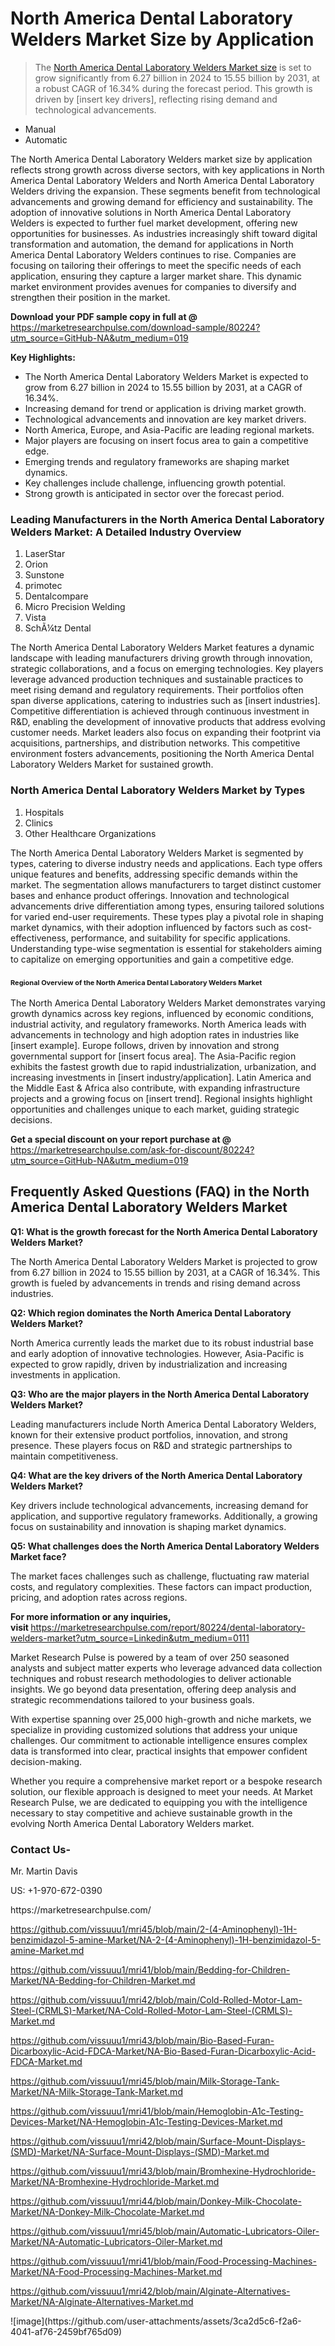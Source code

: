 <h1>North America Dental Laboratory Welders Market&nbsp;Size by Application</h1><blockquote><p>The <a href="https://marketresearchpulse.com/download-sample/80224?utm_source=GitHub-NA&amp;utm_medium=019">North America Dental Laboratory Welders Market size</a> is set to grow significantly from 6.27 billion in 2024 to 15.55 billion by 2031, at a robust CAGR of 16.34% during the forecast period. This growth is driven by [insert key drivers], reflecting rising demand and technological advancements.</p></blockquote><ul><li>Manual<li> Automatic</li></ul><p>The North America Dental Laboratory Welders market size by application reflects strong growth across diverse sectors, with key applications in North America Dental Laboratory Welders and North America Dental Laboratory Welders driving the expansion. These segments benefit from technological advancements and growing demand for efficiency and sustainability. The adoption of innovative solutions in North America Dental Laboratory Welders is expected to further fuel market development, offering new opportunities for businesses. As industries increasingly shift toward digital transformation and automation, the demand for applications in North America Dental Laboratory Welders continues to rise. Companies are focusing on tailoring their offerings to meet the specific needs of each application, ensuring they capture a larger market share. This dynamic market environment provides avenues for companies to diversify and strengthen their position in the market.</p><p><strong>Download your PDF sample copy in full at @ </strong><a href="https://marketresearchpulse.com/download-sample/80224?utm_source=GitHub-NA&amp;utm_medium=019">https://marketresearchpulse.com/download-sample/80224?utm_source=GitHub-NA&amp;utm_medium=019</a></p><p><strong>Key Highlights: </strong></p><ul><li>The North America Dental Laboratory Welders Market is expected to grow from 6.27 billion in 2024 to 15.55 billion by 2031, at a CAGR of 16.34%.</li><li>Increasing demand for trend or application is driving market growth.</li><li>Technological advancements and innovation are key market drivers.</li><li>North America, Europe, and Asia-Pacific are leading regional markets.</li><li>Major players are focusing on insert focus area to gain a competitive edge.</li><li>Emerging trends and regulatory frameworks are shaping market dynamics.</li><li>Key challenges include challenge, influencing growth potential.</li><li>Strong growth is anticipated in sector over the forecast period.</li></ul><h3>Leading Manufacturers in the North America Dental Laboratory Welders Market: A Detailed Industry Overview</h3><ol><li>LaserStar</li><li>Orion</li><li>Sunstone</li><li>primotec</li><li>Dentalcompare</li><li>Micro Precision Welding</li><li>Vista</li><li>SchÃ¼tz Dental</li></ol><div class="flex max-w-full flex-col flex-grow"><div class="min-h-8 text-message flex w-full flex-col items-end gap-2 whitespace-normal break-words [.text-message+&amp;]:mt-5" dir="auto" data-message-author-role="assistant" data-message-id="fd8432e4-4910-450d-b182-61b7bfb0a01f" data-message-model-slug="gpt-4o"><div class="flex w-full flex-col gap-1 empty:hidden first:pt-[3px]"><div class="markdown prose w-full break-words dark:prose-invert light"><p>The North America Dental Laboratory Welders Market features a dynamic landscape with leading manufacturers driving growth through innovation, strategic collaborations, and a focus on emerging technologies. Key players leverage advanced production techniques and sustainable practices to meet rising demand and regulatory requirements. Their portfolios often span diverse applications, catering to industries such as [insert industries]. Competitive differentiation is achieved through continuous investment in R&amp;D, enabling the development of innovative products that address evolving customer needs. Market leaders also focus on expanding their footprint via acquisitions, partnerships, and distribution networks. This competitive environment fosters advancements, positioning the North America Dental Laboratory Welders Market for sustained growth.</p></div></div></div></div><h3>North America Dental Laboratory Welders Market by Types</h3><ol><li>Hospitals<li> Clinics<li> Other Healthcare Organizations</li></ol><div class="flex max-w-full flex-col flex-grow"><div class="min-h-8 text-message flex w-full flex-col items-end gap-2 whitespace-normal break-words [.text-message+&amp;]:mt-5" dir="auto" data-message-author-role="assistant" data-message-id="084470be-0bb7-4664-bddf-5156b4f41249" data-message-model-slug="gpt-4o-mini"><div class="flex w-full flex-col gap-1 empty:hidden first:pt-[3px]"><div class="markdown prose w-full break-words dark:prose-invert light"><p>The North America Dental Laboratory Welders Market is segmented by types, catering to diverse industry needs and applications. Each type offers unique features and benefits, addressing specific demands within the market. The segmentation allows manufacturers to target distinct customer bases and enhance product offerings. Innovation and technological advancements drive differentiation among types, ensuring tailored solutions for varied end-user requirements. These types play a pivotal role in shaping market dynamics, with their adoption influenced by factors such as cost-effectiveness, performance, and suitability for specific applications. Understanding type-wise segmentation is essential for stakeholders aiming to capitalize on emerging opportunities and gain a competitive edge.</p></div></div></div></div><h3><span style="font-size: 11px;">Regional Overview of the North America Dental Laboratory Welders Market</span></h3><div class="flex max-w-full flex-col flex-grow"><div class="min-h-8 text-message flex w-full flex-col items-end gap-2 whitespace-normal break-words [.text-message+&amp;]:mt-5" dir="auto" data-message-author-role="assistant" data-message-id="e9038762-ce64-4e30-91c9-9bd413514231" data-message-model-slug="gpt-4o-mini"><div class="flex w-full flex-col gap-1 empty:hidden first:pt-[3px]"><div class="markdown prose w-full break-words dark:prose-invert light"><p>The North America Dental Laboratory Welders Market demonstrates varying growth dynamics across key regions, influenced by economic conditions, industrial activity, and regulatory frameworks. North America leads with advancements in technology and high adoption rates in industries like [insert example]. Europe follows, driven by innovation and strong governmental support for [insert focus area]. The Asia-Pacific region exhibits the fastest growth due to rapid industrialization, urbanization, and increasing investments in [insert industry/application]. Latin America and the Middle East &amp; Africa also contribute, with expanding infrastructure projects and a growing focus on [insert trend]. Regional insights highlight opportunities and challenges unique to each market, guiding strategic decisions.</p></div></div></div></div><p><strong>Get a special discount on your report purchase at @ </strong><a href="https://marketresearchpulse.com/ask-for-discount/80224?utm_source=GitHub-NA&amp;utm_medium=019">https://marketresearchpulse.com/ask-for-discount/80224?utm_source=GitHub-NA&amp;utm_medium=019</a></p><h2>Frequently Asked Questions (FAQ) in the North America Dental Laboratory Welders Market</h2><p><strong>Q1: What is the growth forecast for the North America Dental Laboratory Welders Market?</strong></p><p>The North America Dental Laboratory Welders Market is projected to grow from 6.27 billion in 2024 to 15.55 billion by 2031, at a CAGR of 16.34%. This growth is fueled by advancements in trends and rising demand across industries.</p><p><strong>Q2: Which region dominates the North America Dental Laboratory Welders Market?</strong></p><p>North America currently leads the market due to its robust industrial base and early adoption of innovative technologies. However, Asia-Pacific is expected to grow rapidly, driven by industrialization and increasing investments in application.</p><p><strong>Q3: Who are the major players in the North America Dental Laboratory Welders Market?</strong></p><p>Leading manufacturers include North America Dental Laboratory Welders, known for their extensive product portfolios, innovation, and strong presence. These players focus on R&amp;D and strategic partnerships to maintain competitiveness.</p><p><strong>Q4: What are the key drivers of the North America Dental Laboratory Welders Market?</strong></p><p>Key drivers include technological advancements, increasing demand for application, and supportive regulatory frameworks. Additionally, a growing focus on sustainability and innovation is shaping market dynamics.</p><p><strong>Q5: What challenges does the North America Dental Laboratory Welders Market face?</strong></p><p>The market faces challenges such as challenge, fluctuating raw material costs, and regulatory complexities. These factors can impact production, pricing, and adoption rates across regions.</p><p><strong>For more information or any inquiries, visit&nbsp;</strong><a href="https://marketresearchpulse.com/report/80224/dental-laboratory-welders-market?utm_source=Linkedin&utm_medium=0111">https://marketresearchpulse.com/report/80224/dental-laboratory-welders-market?utm_source=Linkedin&utm_medium=0111</a></p><p>Market Research Pulse is powered by a team of over 250 seasoned analysts and subject matter experts who leverage advanced data collection techniques and robust research methodologies to deliver actionable insights. We go beyond data presentation, offering deep analysis and strategic recommendations tailored to your business goals.</p><p>With expertise spanning over 25,000 high-growth and niche markets, we specialize in providing customized solutions that address your unique challenges. Our commitment to actionable intelligence ensures complex data is transformed into clear, practical insights that empower confident decision-making.</p><p>Whether you require a comprehensive market report or a bespoke research solution, our flexible approach is designed to meet your needs. At Market Research Pulse, we are dedicated to equipping you with the intelligence necessary to stay competitive and achieve sustainable growth in the evolving North America Dental Laboratory Welders market.</p><h3><strong>Contact Us-</strong></h3><p>Mr. Martin Davis</p><p>US: +1-970-672-0390</p><p>https://marketresearchpulse.com/</p><p><a href="https://github.com/vissuuu1/mri45/blob/main/2-(4-Aminophenyl)-1H-benzimidazol-5-amine-Market/NA-2-(4-Aminophenyl)-1H-benzimidazol-5-amine-Market.md">https://github.com/vissuuu1/mri45/blob/main/2-(4-Aminophenyl)-1H-benzimidazol-5-amine-Market/NA-2-(4-Aminophenyl)-1H-benzimidazol-5-amine-Market.md</a></p><p><a href="https://github.com/vissuuu1/mri41/blob/main/Bedding-for-Children-Market/NA-Bedding-for-Children-Market.md">https://github.com/vissuuu1/mri41/blob/main/Bedding-for-Children-Market/NA-Bedding-for-Children-Market.md</a></p><p><a href="https://github.com/vissuuu1/mri42/blob/main/Cold-Rolled-Motor-Lam-Steel-(CRMLS)-Market/NA-Cold-Rolled-Motor-Lam-Steel-(CRMLS)-Market.md">https://github.com/vissuuu1/mri42/blob/main/Cold-Rolled-Motor-Lam-Steel-(CRMLS)-Market/NA-Cold-Rolled-Motor-Lam-Steel-(CRMLS)-Market.md</a></p><p><a href="https://github.com/vissuuu1/mri43/blob/main/Bio-Based-Furan-Dicarboxylic-Acid-FDCA-Market/NA-Bio-Based-Furan-Dicarboxylic-Acid-FDCA-Market.md">https://github.com/vissuuu1/mri43/blob/main/Bio-Based-Furan-Dicarboxylic-Acid-FDCA-Market/NA-Bio-Based-Furan-Dicarboxylic-Acid-FDCA-Market.md</a></p><p><a href="https://github.com/vissuuu1/mri45/blob/main/Milk-Storage-Tank-Market/NA-Milk-Storage-Tank-Market.md">https://github.com/vissuuu1/mri45/blob/main/Milk-Storage-Tank-Market/NA-Milk-Storage-Tank-Market.md</a></p><p><a href="https://github.com/vissuuu1/mri41/blob/main/Hemoglobin-A1c-Testing-Devices-Market/NA-Hemoglobin-A1c-Testing-Devices-Market.md">https://github.com/vissuuu1/mri41/blob/main/Hemoglobin-A1c-Testing-Devices-Market/NA-Hemoglobin-A1c-Testing-Devices-Market.md</a></p><p><a href="https://github.com/vissuuu1/mri42/blob/main/Surface-Mount-Displays-(SMD)-Market/NA-Surface-Mount-Displays-(SMD)-Market.md">https://github.com/vissuuu1/mri42/blob/main/Surface-Mount-Displays-(SMD)-Market/NA-Surface-Mount-Displays-(SMD)-Market.md</a></p><p><a href="https://github.com/vissuuu1/mri43/blob/main/Bromhexine-Hydrochloride-Market/NA-Bromhexine-Hydrochloride-Market.md">https://github.com/vissuuu1/mri43/blob/main/Bromhexine-Hydrochloride-Market/NA-Bromhexine-Hydrochloride-Market.md</a></p><p><a href="https://github.com/vissuuu1/mri44/blob/main/Donkey-Milk-Chocolate-Market/NA-Donkey-Milk-Chocolate-Market.md">https://github.com/vissuuu1/mri44/blob/main/Donkey-Milk-Chocolate-Market/NA-Donkey-Milk-Chocolate-Market.md</a></p><p><a href="https://github.com/vissuuu1/mri45/blob/main/Automatic-Lubricators-Oiler-Market/NA-Automatic-Lubricators-Oiler-Market.md">https://github.com/vissuuu1/mri45/blob/main/Automatic-Lubricators-Oiler-Market/NA-Automatic-Lubricators-Oiler-Market.md</a></p><p><a href="https://github.com/vissuuu1/mri41/blob/main/Food-Processing-Machines-Market/NA-Food-Processing-Machines-Market.md">https://github.com/vissuuu1/mri41/blob/main/Food-Processing-Machines-Market/NA-Food-Processing-Machines-Market.md</a></p><p><a href="https://github.com/vissuuu1/mri42/blob/main/Alginate-Alternatives-Market/NA-Alginate-Alternatives-Market.md">https://github.com/vissuuu1/mri42/blob/main/Alginate-Alternatives-Market/NA-Alginate-Alternatives-Market.md</a></p>
![image](https://github.com/user-attachments/assets/3ca2d5c6-f2a6-4041-af76-2459bf765d09)
